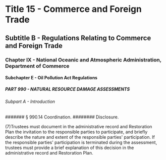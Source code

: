 
# Title 15 - Commerce and Foreign Trade
## Subtitle B - Regulations Relating to Commerce and Foreign Trade
### Chapter IX - National Oceanic and Atmospheric Administration, Department of Commerce
#### Subchapter E - Oil Pollution Act Regulations
##### PART 990 - NATURAL RESOURCE DAMAGE ASSESSMENTS
###### Subpart A - Introduction
####### § 990.14 Coordination.
######## Disclosure.

(7)Trustees must document in the administrative record and Restoration Plan the invitation to the responsible parties to participate, and briefly describe the nature and extent of the responsible parties' participation. If the responsible parties' participation is terminated during the assessment, trustees must provide a brief explanation of this decision in the administrative record and Restoration Plan.
